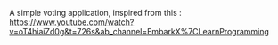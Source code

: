 A simple voting application, inspired from this : https://www.youtube.com/watch?v=oT4hiaiZd0g&t=726s&ab_channel=EmbarkX%7CLearnProgramming
